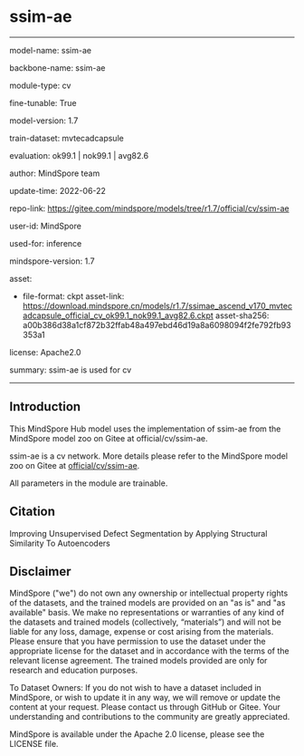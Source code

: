 # ssim-ae

---

model-name: ssim-ae

backbone-name: ssim-ae

module-type: cv

fine-tunable: True

model-version: 1.7

train-dataset: mvtecadcapsule

evaluation: ok99.1 | nok99.1 | avg82.6

author: MindSpore team

update-time: 2022-06-22

repo-link: <https://gitee.com/mindspore/models/tree/r1.7/official/cv/ssim-ae>

user-id: MindSpore

used-for: inference

mindspore-version: 1.7

asset:

-
    file-format: ckpt
    asset-link: <https://download.mindspore.cn/models/r1.7/ssimae_ascend_v170_mvtecadcapsule_official_cv_ok99.1_nok99.1_avg82.6.ckpt>
    asset-sha256: a00b386d38a1cf872b32ffab48a497ebd46d19a8a6098094f2fe792fb93353a1

license: Apache2.0

summary: ssim-ae is used for cv

---

## Introduction

This MindSpore Hub model uses the implementation of ssim-ae from the MindSpore model zoo on Gitee at official/cv/ssim-ae.

ssim-ae is a cv network. More details please refer to the MindSpore model zoo on Gitee at [official/cv/ssim-ae](https://gitee.com/mindspore/models/blob/r1.7/official/cv/ssim-ae/README_CN.md).

All parameters in the module are trainable.

## Citation

Improving Unsupervised Defect Segmentation by Applying Structural Similarity To Autoencoders

## Disclaimer

MindSpore ("we") do not own any ownership or intellectual property rights of the datasets, and the trained models are provided on an "as is" and "as available" basis. We make no representations or warranties of any kind of the datasets and trained models (collectively, “materials”) and will not be liable for any loss, damage, expense or cost arising from the materials. Please ensure that you have permission to use the dataset under the appropriate license for the dataset and in accordance with the terms of the relevant license agreement. The trained models provided are only for research and education purposes.

To Dataset Owners: If you do not wish to have a dataset included in MindSpore, or wish to update it in any way, we will remove or update the content at your request. Please contact us through GitHub or Gitee. Your understanding and contributions to the community are greatly appreciated.

MindSpore is available under the Apache 2.0 license, please see the LICENSE file.
